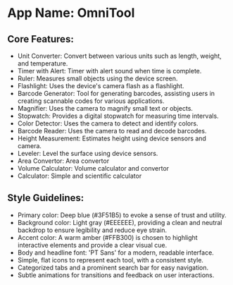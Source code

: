 # **App Name**: OmniTool

## Core Features:

- Unit Converter: Convert between various units such as length, weight, and temperature.
- Timer with Alert: Timer with alert sound when time is complete.
- Ruler: Measures small objects using the device screen.
- Flashlight: Uses the device's camera flash as a flashlight.
- Barcode Generator: Tool for generating barcodes, assisting users in creating scannable codes for various applications.
- Magnifier: Uses the camera to magnify small text or objects.
- Stopwatch: Provides a digital stopwatch for measuring time intervals.
- Color Detector: Uses the camera to detect and identify colors.
- Barcode Reader: Uses the camera to read and decode barcodes.
- Height Measurement: Estimates height using device sensors and camera.
- Leveler: Level the surface using device sensors.
- Area Convertor: Area convertor
- Volume Calculator: Volume calculator and convertor
- Calculator: Simple and scientific calculator

## Style Guidelines:

- Primary color: Deep blue (#3F51B5) to evoke a sense of trust and utility.
- Background color: Light gray (#EEEEEE), providing a clean and neutral backdrop to ensure legibility and reduce eye strain.
- Accent color: A warm amber (#FFB300) is chosen to highlight interactive elements and provide a clear visual cue.
- Body and headline font: 'PT Sans' for a modern, readable interface.
- Simple, flat icons to represent each tool, with a consistent style.
- Categorized tabs and a prominent search bar for easy navigation.
- Subtle animations for transitions and feedback on user interactions.